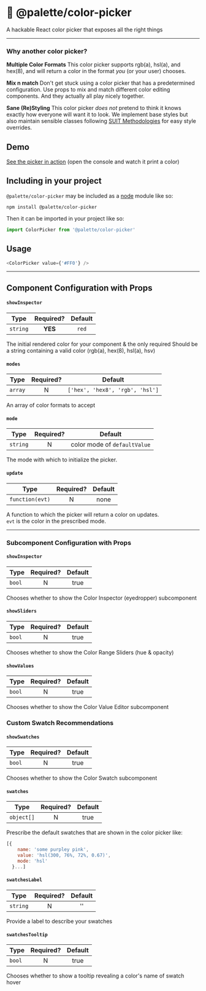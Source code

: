
# 🎨 @palette/color-picker
A hackable React color picker that exposes all the right things


---


### Why another color picker?

**Multiple Color Formats**
This color picker supports rgb(a), hsl(a), and hex(8), and will return a color in the format _you_ (or your user) chooses.

**Mix n match**
Don't get stuck using a color picker that has a predetermined configuration. Use props to mix and match different color editing components. And they actually all play nicely together.

**Sane (Re)Styling**
This color picker _does not_ pretend to think it knows exactly how everyone will want it to look. We implement base styles but also maintain sensible classes following [SUIT Methodologies](https://suitcss.github.io/) for easy style overrides.

## Demo

[See the picker in action](https://rafflecopter.github.io/palette-color-picker/)
(open the console and watch it print a color)

## Including in your project

`@palette/color-picker` may be included as a [node](http://nodejs.org/) module like so:

    npm install @palette/color-picker

Then it can be imported in your project like so:
```js
import ColorPicker from '@palette/color-picker'
```

## Usage
```js
<ColorPicker value={'#FF0'} />
```

---

## Component Configuration with Props
#### `showInspector`
| Type     | Required? | Default   |
| -------  | :-------: | :-------: |
| `string` |  **YES**  |  `red`  |

The initial rendered color for your component & the only required
Should be a string containing a valid color (rgb(a), hex(8), hsl(a), hsv)


#### `modes`
| Type   | Required?  | Default   |
| ------  | :-------: | :-------: |
| `array` |  N        |  `['hex', 'hex8', 'rgb', 'hsl']`  |

An array of color formats to accept

#### `mode`
| Type     | Required? | Default   |
| ------   | :-------: | :-------: |
| `string` |  N        |  color mode of `defaultValue`  |
The mode with which to initialize the picker.

#### `update`
| Type            | Required? | Default   |
| --------------- | :-------: | :-------: |
| `function(evt)` |  N  | none  |

A function to which the picker will return a color on updates.<br />
`evt` is the color in the prescribed mode.


---

### Subcomponent Configuration with Props
#### `showInspector`
| Type   | Required? | Default   |
|------  | :-------: | :-------: |
| `bool` |     N     |    true   |

Chooses whether to show the Color Inspector (eyedropper) subcomponent


#### `showSliders`
| Type   | Required? | Default   |
|------- | :-------: | :-------: |
| `bool` |     N     |    true   |

Chooses whether to show the Color Range Sliders (hue & opacity)

#### `showValues`
| Type   | Required? | Default   |
|------- | :-------: | :-------: |
| `bool` |     N     |    true   |

Chooses whether to show the Color Value Editor subcomponent


### Custom Swatch Recommendations

#### `showSwatches`
| Type   | Required? | Default   |
|------- | :-------: | :-------: |
| `bool` |     N     |    true   |

Chooses whether to show the Color Swatch subcomponent

#### `swatches`
| Type       | Required? | Default   |
|----        | :-------: | :-------: |
| `object[]` |     N     |    true   |

Prescribe the default swatches that are shown in the color picker like:

```js
[{
    name: 'some purpley pink',
    value: 'hsl(300, 76%, 72%, 0.67)',
    mode: 'hsl'
  }...]
```

#### `swatchesLabel`
| Type     | Required? | Default   |
| -------  | :-------: | :-------: |
| `string` |     N     | ''        |

Provide a label to describe your swatches

#### `swatchesTooltip`
| Type   | Required? | Default   |
| -----  | :-------: | :-------: |
| `bool` |     N     |  true     |

Chooses whether to show a tooltip revealing a color's name of swatch hover
